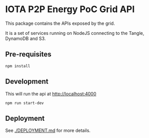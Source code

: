 # IOTA P2P Energy PoC Grid API

This package contains the APIs exposed by the grid.

It is a set of services running on NodeJS connecting to the Tangle, DynamoDB and S3.

## Pre-requisites

```shell
npm install
```

## Development

This will run the api at <http://localhost:4000>

```shell
npm run start-dev
```

## Deployment

See [./DEPLOYMENT.md](./DEPLOYMENT.md) for more details.

